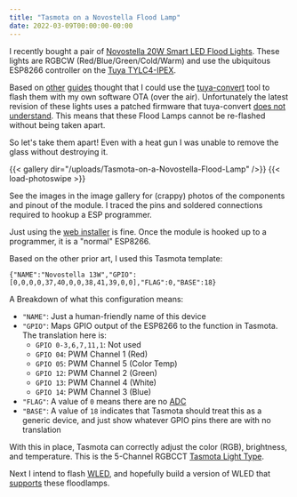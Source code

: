 ```yaml
---
title: "Tasmota on a Novostella Flood Lamp"
date: 2022-03-09T00:00:00-00:00
---
```


I recently bought a pair of [Novostella 20W Smart LED Flood Lights](https://www.amazon.com/Novostella-2700K-6500K-Dimmable-Waterproof-Multicolor/dp/B07VH1VHYL).
These lights are RGBCW (Red/Blue/Green/Cold/Warm) and use the ubiquitous ESP8266 controller on the [Tuya TYLC4-IPEX](https://developer.tuya.com/en/docs/iot/wifilc4module?id=K9605t0d19jiy).

Based on [other](https://notenoughtech.com/home-automation/flashing-tasmota-on-novostella-smart-bulb-floodlights/) [guides](https://www.theeggeadventure.com/2019/12/connecting-novostella-20w-smart-led-flood-lights-to-smartthings/) thought that I could use the [tuya-convert](https://github.com/ct-Open-Source/tuya-convert) tool to flash them with my own software OTA (over the air).
Unfortunately the latest revision of these lights uses a patched firmware that tuya-convert [does not understand](https://github.com/ct-Open-Source/tuya-convert/wiki/Collaboration-document-for-PSK-Identity-02). This means that these Flood Lamps cannot be re-flashed without being taken apart.

So let's take them apart!
Even with a heat gun I was unable to remove the glass without destroying it.

{{< gallery dir="/uploads/Tasmota-on-a-Novostella-Flood-Lamp" />}} {{< load-photoswipe >}}

See the images in the image gallery for (crappy) photos of the components and pinout of the module.
I traced the pins and soldered connections required to hookup a ESP programmer.

Just using the [web installer](https://tasmota.github.io/install/) is fine.
Once the module is hooked up to a programmer, it is a "normal" ESP8266.

Based on the other prior art, I used this Tasmota template:

    {"NAME":"Novostella 13W","GPIO":[0,0,0,0,37,40,0,0,38,41,39,0,0],"FLAG":0,"BASE":18}

A Breakdown of what this configuration means:

* `"NAME"`: Just a human-friendly name of this device 
* `"GPIO"`: Maps GPIO output of the ESP8266 to the function in Tasmota. The translation here is:
  * `GPIO 0-3,6,7,11,1`: Not used
  * `GPIO 04`: PWM Channel 1 (Red)
  * `GPIO 05`: PWM Channel 5 (Color Temp)
  * `GPIO 12`: PWM Channel 2 (Green)
  * `GPIO 13`: PWM Channel 4 (White)
  * `GPIO 14`: PWM Channel 3 (Blue)
* `"FLAG"`: A value of `0` means there are no [ADC](https://tasmota.github.io/docs/ADC/)
* `"BASE"`: A value of `18` indicates that Tasmota should treat this as a generic device, and just show whatever GPIO pins there are with no translation

With this in place, Tasmota can correctly adjust the color (RGB), brightness, and temperature.
This is the 5-Channel RGBCCT [Tasmota Light Type](https://tasmota.github.io/docs/Lights/#5-channels-rgbcct-lights).

Next I intend to flash [WLED](https://kno.wled.ge/), and hopefully build a version of WLED that [supports](https://github.com/Aircoookie/WLED/issues/798) these floodlamps.

